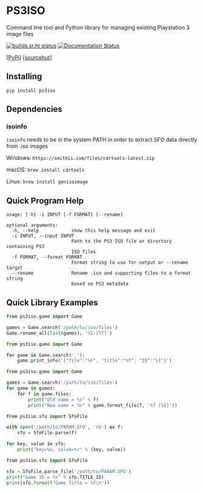 # PS3ISO

Command line tool and Python library for managing existing Playstation 3 image files

[![builds.sr.ht status](https://builds.sr.ht/~jmstover/ps3iso.svg)](https://builds.sr.ht/~jmstover/ps3iso?)
[![Documentation Status](https://readthedocs.org/projects/ps3iso/badge/?version=latest)](https://ps3iso.readthedocs.io/en/latest/?badge=latest)

[[PyPi](https://pypi.org/project/ps3iso/)]
[[sourcehut](https://git.sr.ht/~jmstover/ps3iso)]


## Installing

```
pip install ps3iso
```


## Dependencies


### isoinfo

`isoinfo` needs to be in the system PATH in order to extract SFO data directly from .iso images

 Windows: `https://smithii.com/files/cdrtools-latest.zip`
 
 macOS: `brew install cdrtools`
 
 Linux: `brew install genisoimage`



## Quick Program Help
```
usage: [-h] -i INPUT [-f FORMAT] [--rename]

optional arguments:
  -h, --help            show this help message and exit
  -i INPUT, --input INPUT
                        Path to the PS3 ISO file or directory containing PS3
                        ISO files
  -f FORMAT, --format FORMAT
                        Format string to use for output or --rename target
  --rename              Rename .iso and supporting files to a format string
                        based on PS3 metadata
```

## Quick Library Examples

```python
from ps3iso.game import Game

games = Game.search('/path/to/iso/files')
Game.rename_all(list(games), '%I-[%T]')
```

```python
from ps3iso.game import Game

for game in Game.search('.'):
	game.print_info('{"file":"%F", "title":"%T", "ID":"%I"}')
```

```python
from ps3iso.game import Game

games = Game.search('/path/to/iso/files')
for game in games:
	for f in game.files:
		print("Old name = %s" % f)
		print("New name = %s" % game.format_file(f, '%T [%I]'))
```


```python
from ps3iso.sfo import SfoFile

with open('/path/to/PARAM.SFO', 'rb') as f:
	sfo = SfoFile.parse(f)

for key, value in sfo:
	print("key=%s, value=%r" % (key, value))
```

```python
from ps3iso.sfo import SfoFile

sfo = SfoFile.parse_file('/path/to/PARAM.SFO')
print("Game ID = %s" % sfo.TITLE_ID)
print(sfo.format("Game Title = %T\n"))
```

